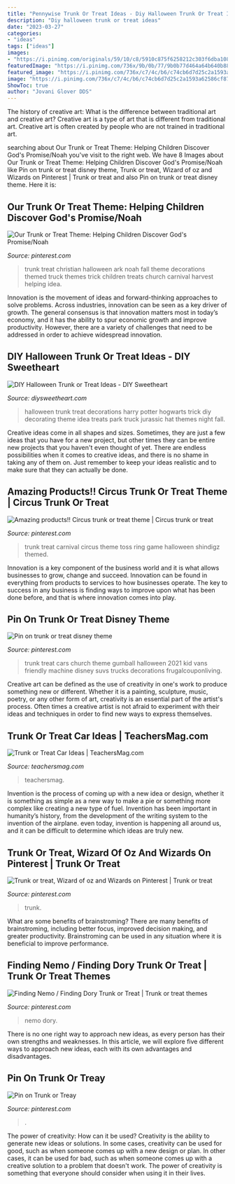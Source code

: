 ```yaml
---
title: "Pennywise Trunk Or Treat Ideas - Diy Halloween Trunk Or Treat Ideas"
description: "Diy halloween trunk or treat ideas"
date: "2023-03-27"
categories:
- "ideas"
tags: ["ideas"]
images:
- "https://i.pinimg.com/originals/59/10/c8/5910c875f6258212c303f6dba108aaa7.jpg"
featuredImage: "https://i.pinimg.com/736x/9b/0b/77/9b0b77d464a64b640b88e57257e6c075.jpg"
featured_image: "https://i.pinimg.com/736x/c7/4c/b6/c74cb6d7d25c2a1593a62586cf870041.jpg"
image: "https://i.pinimg.com/736x/c7/4c/b6/c74cb6d7d25c2a1593a62586cf870041.jpg"
ShowToc: true
author: "Jovani Glover DDS"
---
```



The history of creative art: What is the difference between traditional art and creative art?
Creative art is a type of art that is different from traditional art. Creative art is often created by people who are not trained in traditional art.

	

		
searching about Our Trunk or Treat Theme: Helping Children Discover God&#039;s Promise/Noah you've visit to the right web. We have 8 Images about Our Trunk or Treat Theme: Helping Children Discover God&#039;s Promise/Noah like Pin on trunk or treat disney theme, Trunk or treat, Wizard of oz and Wizards on Pinterest | Trunk or treat and also Pin on trunk or treat disney theme. Here it is:
		
    
## Our Trunk Or Treat Theme: Helping Children Discover God&#039;s Promise/Noah

<img loading=lazy src="https://i.pinimg.com/736x/f7/49/73/f74973316bb9f3215ca87bf00d310b28.jpg" onerror="this.onerror=null;this.src='https://tse3.mm.bing.net/th?id=OIP.CxHi6vouy_P62C-IDfBgRwHaI8&amp;pid=15.1';" alt="Our Trunk or Treat Theme: Helping Children Discover God&#039;s Promise/Noah">

_Source: pinterest.com_

>trunk treat christian halloween ark noah fall theme decorations themed truck themes trick children treats church carnival harvest helping idea. 

	

Innovation is the movement of ideas and forward-thinking approaches to solve problems. Across industries, innovation can be seen as a key driver of growth. The general consensus is that innovation matters most in today’s economy, and it has the ability to spur economic growth and improve productivity. However, there are a variety of challenges that need to be addressed in order to achieve widespread innovation.

    
## DIY Halloween Trunk Or Treat Ideas - DIY Sweetheart

<img loading=lazy src="https://diysweetheart.com/wp-content/uploads/2019/06/HogWarts.jpg" onerror="this.onerror=null;this.src='https://tse3.mm.bing.net/th?id=OIP.HUEDQwN4oFWB9eneQhU-sQHaKs&amp;pid=15.1';" alt="DIY Halloween Trunk or Treat Ideas - DIY Sweetheart">

_Source: diysweetheart.com_

>halloween trunk treat decorations harry potter hogwarts trick diy decorating theme idea treats park truck jurassic hat themes night fall. 

	

Creative ideas come in all shapes and sizes. Sometimes, they are just a few ideas that you have for a new project, but other times they can be entire new projects that you haven't even thought of yet. There are endless possibilities when it comes to creative ideas, and there is no shame in taking any of them on. Just remember to keep your ideas realistic and to make sure that they can actually be done.

    
## Amazing Products!! Circus Trunk Or Treat Theme | Circus Trunk Or Treat

<img loading=lazy src="https://i.pinimg.com/736x/d3/e6/cf/d3e6cfc783c4fe5ec85cee4a17558823.jpg" onerror="this.onerror=null;this.src='https://tse1.mm.bing.net/th?id=OIP.aP0YtXsVeuKHPJgfGWjsiwHaFj&amp;pid=15.1';" alt="Amazing products!! Circus trunk or treat theme | Circus trunk or treat">

_Source: pinterest.com_

>trunk treat carnival circus theme toss ring game halloween shindigz themed. 

	

Innovation is a key component of the business world and it is what allows businesses to grow, change and succeed. Innovation can be found in everything from products to services to how businesses operate. The key to success in any business is finding ways to improve upon what has been done before, and that is where innovation comes into play.

    
## Pin On Trunk Or Treat Disney Theme

<img loading=lazy src="https://i.pinimg.com/736x/c7/4c/b6/c74cb6d7d25c2a1593a62586cf870041.jpg" onerror="this.onerror=null;this.src='https://tse1.mm.bing.net/th?id=OIP.BjBGh2q8AnDq_3Na2EodAAHaKS&amp;pid=15.1';" alt="Pin on trunk or treat disney theme">

_Source: pinterest.com_

>trunk treat cars church theme gumball halloween 2021 kid vans friendly machine disney suvs trucks decorations frugalcouponliving. 

	

Creative art can be defined as the use of creativity in one's work to produce something new or different. Whether it is a painting, sculpture, music, poetry, or any other form of art, creativity is an essential part of the artist's process. Often times a creative artist is not afraid to experiment with their ideas and techniques in order to find new ways to express themselves.

    
## Trunk Or Treat Car Ideas | TeachersMag.com

<img loading=lazy src="http://teachersmag.com/wp-content/uploads/2019/11/trunk-or-treat-car-ideas5.jpg" onerror="this.onerror=null;this.src='https://tse3.mm.bing.net/th?id=OIP.fn4IcOj3oDRrxQ9PtVXV0AHaJ4&amp;pid=15.1';" alt="Trunk or Treat Car Ideas | TeachersMag.com">

_Source: teachersmag.com_

>teachersmag. 

	

Invention is the process of coming up with a new idea or design, whether it is something as simple as a new way to make a pie or something more complex like creating a new type of fuel. Invention has been important in humanity’s history, from the development of the writing system to the invention of the airplane. even today, invention is happening all around us, and it can be difficult to determine which ideas are truly new.

    
## Trunk Or Treat, Wizard Of Oz And Wizards On Pinterest | Trunk Or Treat

<img loading=lazy src="https://i.pinimg.com/originals/59/10/c8/5910c875f6258212c303f6dba108aaa7.jpg" onerror="this.onerror=null;this.src='https://tse3.mm.bing.net/th?id=OIP.Ep7hMUfmTKlYF7Fr0dhJQQHaJ3&amp;pid=15.1';" alt="Trunk or treat, Wizard of oz and Wizards on Pinterest | Trunk or treat">

_Source: pinterest.com_

>trunk. 

	

What are some benefits of brainstroming?
There are many benefits of brainstroming, including better focus, improved decision making, and greater productivity. Brainstroming can be used in any situation where it is beneficial to improve performance.

    
## Finding Nemo / Finding Dory Trunk Or Treat | Trunk Or Treat Themes

<img loading=lazy src="https://i.pinimg.com/736x/9b/0b/77/9b0b77d464a64b640b88e57257e6c075.jpg" onerror="this.onerror=null;this.src='https://tse1.mm.bing.net/th?id=OIP.2YbMPII9X4lQIrFLhfhkhQHaJ3&amp;pid=15.1';" alt="Finding Nemo / Finding Dory Trunk or Treat | Trunk or treat themes">

_Source: pinterest.com_

>nemo dory. 

	

There is no one right way to approach new ideas, as every person has their own strengths and weaknesses. In this article, we will explore five different ways to approach new ideas, each with its own advantages and disadvantages.

    
## Pin On Trunk Or Treay

<img loading=lazy src="https://i.pinimg.com/736x/0c/fc/3b/0cfc3b6b504e37e735dabd7074beb778.jpg" onerror="this.onerror=null;this.src='https://tse4.mm.bing.net/th?id=OIP.ahe4ru5gpGz-wwWh0emslwHaJ3&amp;pid=15.1';" alt="Pin on Trunk or Treay">

_Source: pinterest.com_

>. 

	

The power of creativity: How can it be used?
Creativity is the ability to generate new ideas or solutions. In some cases, creativity can be used for good, such as when someone comes up with a new design or plan. In other cases, it can be used for bad, such as when someone comes up with a creative solution to a problem that doesn't work. The power of creativity is something that everyone should consider when using it in their lives.

